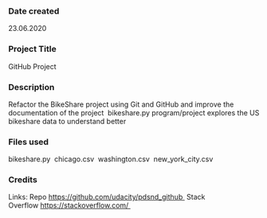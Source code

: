 ### Date created
23.06.2020

### Project Title
GitHub Project

### Description

Refactor the BikeShare project using Git and GitHub and improve the documentation of the project 
bikeshare.py program/project explores the US bikeshare data to understand better


### Files used
bikeshare.py 
chicago.csv 
washington.csv 
new_york_city.csv

### Credits
Links:
Repo https://github.com/udacity/pdsnd_github 
Stack Overflow https://stackoverflow.com/ 
